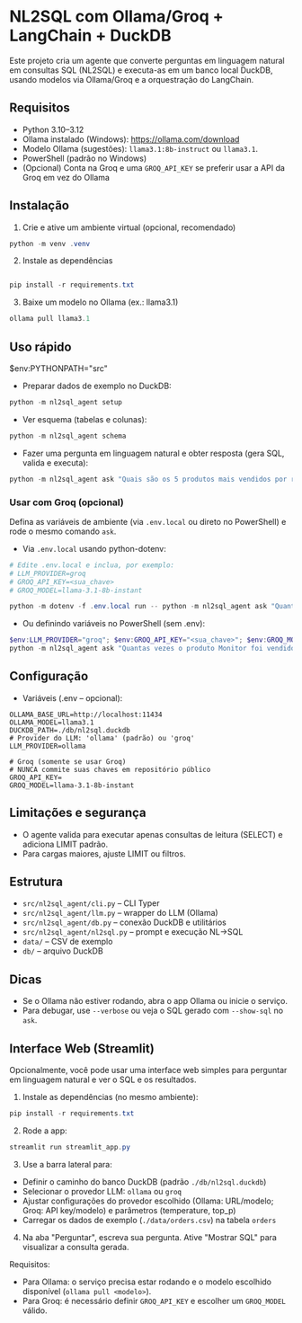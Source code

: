# NL2SQL com Ollama/Groq + LangChain + DuckDB

Este projeto cria um agente que converte perguntas em linguagem natural em consultas SQL (NL2SQL) e executa-as em um banco local DuckDB, usando modelos via Ollama/Groq e a orquestração do LangChain.

## Requisitos

- Python 3.10–3.12
- Ollama instalado (Windows): https://ollama.com/download
- Modelo Ollama (sugestões): `llama3.1:8b-instruct` ou `llama3.1`.
- PowerShell (padrão no Windows)
- (Opcional) Conta na Groq e uma `GROQ_API_KEY` se preferir usar a API da Groq em vez do Ollama

## Instalação

1) Crie e ative um ambiente virtual (opcional, recomendado)

```powershell
python -m venv .venv
```

2) Instale as dependências

```powershell

pip install -r requirements.txt
```

3) Baixe um modelo no Ollama (ex.: llama3.1)

```powershell
ollama pull llama3.1
```

## Uso rápido

$env:PYTHONPATH="src"


- Preparar dados de exemplo no DuckDB:

```powershell
python -m nl2sql_agent setup
```

- Ver esquema (tabelas e colunas):

```powershell
python -m nl2sql_agent schema
```

- Fazer uma pergunta em linguagem natural e obter resposta (gera SQL, valida e executa):

```powershell
python -m nl2sql_agent ask "Quais são os 5 produtos mais vendidos por receita?"
```

### Usar com Groq (opcional)

Defina as variáveis de ambiente (via `.env.local` ou direto no PowerShell) e rode o mesmo comando `ask`.

- Via `.env.local` usando python-dotenv:

```powershell
# Edite .env.local e inclua, por exemplo:
# LLM_PROVIDER=groq
# GROQ_API_KEY=<sua_chave>
# GROQ_MODEL=llama-3.1-8b-instant

python -m dotenv -f .env.local run -- python -m nl2sql_agent ask "Quantas vezes o produto Monitor foi vendido?"
```

- Ou definindo variáveis no PowerShell (sem .env):

```powershell
$env:LLM_PROVIDER="groq"; $env:GROQ_API_KEY="<sua_chave>"; $env:GROQ_MODEL="llama-3.1-8b-instant"; \
python -m nl2sql_agent ask "Quantas vezes o produto Monitor foi vendido?"
```

## Configuração

- Variáveis (.env – opcional):

```
OLLAMA_BASE_URL=http://localhost:11434
OLLAMA_MODEL=llama3.1
DUCKDB_PATH=./db/nl2sql.duckdb
# Provider do LLM: 'ollama' (padrão) ou 'groq'
LLM_PROVIDER=ollama

# Groq (somente se usar Groq)
# NUNCA commite suas chaves em repositório público
GROQ_API_KEY=
GROQ_MODEL=llama-3.1-8b-instant
```

## Limitações e segurança

- O agente valida para executar apenas consultas de leitura (SELECT) e adiciona LIMIT padrão.
- Para cargas maiores, ajuste LIMIT ou filtros.

## Estrutura

- `src/nl2sql_agent/cli.py` – CLI Typer
- `src/nl2sql_agent/llm.py` – wrapper do LLM (Ollama)
- `src/nl2sql_agent/db.py` – conexão DuckDB e utilitários
- `src/nl2sql_agent/nl2sql.py` – prompt e execução NL→SQL
- `data/` – CSV de exemplo
- `db/` – arquivo DuckDB

## Dicas

- Se o Ollama não estiver rodando, abra o app Ollama ou inicie o serviço.
- Para debugar, use `--verbose` ou veja o SQL gerado com `--show-sql` no `ask`.

## Interface Web (Streamlit)

Opcionalmente, você pode usar uma interface web simples para perguntar em linguagem natural e ver o SQL e os resultados.

1) Instale as dependências (no mesmo ambiente):

```powershell
pip install -r requirements.txt
```

2) Rode a app:

```powershell
streamlit run streamlit_app.py
```

3) Use a barra lateral para:
- Definir o caminho do banco DuckDB (padrão `./db/nl2sql.duckdb`)
- Selecionar o provedor LLM: `ollama` ou `groq`
- Ajustar configurações do provedor escolhido (Ollama: URL/modelo; Groq: API key/modelo) e parâmetros (temperature, top_p)
- Carregar os dados de exemplo (`./data/orders.csv`) na tabela `orders`

4) Na aba "Perguntar", escreva sua pergunta. Ative "Mostrar SQL" para visualizar a consulta gerada.

Requisitos: 
- Para Ollama: o serviço precisa estar rodando e o modelo escolhido disponível (`ollama pull <modelo>`).
- Para Groq: é necessário definir `GROQ_API_KEY` e escolher um `GROQ_MODEL` válido.

